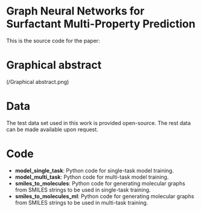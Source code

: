 # Graph Neural Networks for Surfactant Multi-Property Prediction
This is the source code for the paper:
# Graphical abstract 
(/Graphical abstract.png)

# Data
The test data set used in this work is provided open-source. The rest data can be made available upon request.

# Code
* **model_single_task**: Python code for single-task model training.
* **model_multi_task**: Python code for multi-task model training.
* **smiles_to_molecules**: Python code for generating molecular graphs from SMILES strings to be used in single-task training.
* **smiles_to_molecules_ml**: Python code for generating molecular graphs from SMILES strings to be used in multi-task training.
